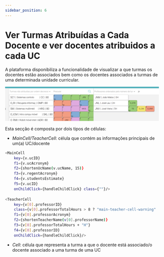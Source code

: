 ```yaml
---
sidebar_position: 6
---
```


# Ver Turmas Atribuídas a Cada Docente e ver docentes atribuidos a cada UC

A plataforma disponibiliza a funcionalidade de visualizar a que turmas os docentes estão associados bem como os docentes associados a turmas de uma determinada unidade curricular.

![Homepage](./homepage_small.png)

Esta secção é composta por dois tipos de células:
- *MainCell/TeacherCell*: célula que contém as informações principais de um(a) UC/docente
```bash
<MainCell
    key={v.ucID}
    f1={v.ucAcronym}
    f2={shortenUcName(v.ucName, 15)}
    f3={v.regentAcronym}
    f4={v.studentsEstimate}
    f5={v.ucID}
    onChildClick={handleChildClick} class={""}/>

<TeacherCell
    key={v[0].professorID}
    class={v[0].professorTotalHours > 8 ? "main-teacher-cell-warning" : "main-teacher-cell"}
    f1={v[0].professorAcronym}
    f2={shortenTeacherName(v[0].professorName)}
    f3={v[0].professorTotalHours + "H"}
    f4={v[0].professorID}
    onChildClick={handleChildClick}/>
```
- *Cell*: célula que representa a turma a que o docente está associado/o docente associado a uma turma de uma UC 

